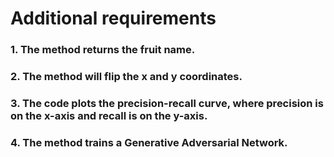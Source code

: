 # Additional requirements
### 1. The method returns the fruit name.
### 2. The method will flip the x and y coordinates.
### 3. The code plots the precision-recall curve, where precision is on the x-axis and recall is on the y-axis.
### 4. The method trains a Generative Adversarial Network.
